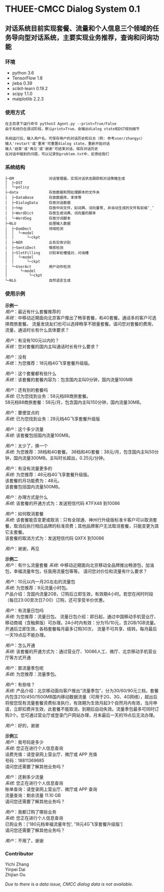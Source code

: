 # THUEE-CMCC Dialog System 0.1
## 对话系统目前实现套餐、流量和个人信息三个领域的任务导向型对话系统，主要实现业务推荐，查询和问询功能

### 环境
* python 3.6
* TensorFlow 1.8
* jieba 0.39
* scikit-learn 0.19.2
* scipy 1.1.0
* matplotlib 2.2.3

### 使用方式

	在主目录下运行命令 python3 Agent.py --print=True/False 
	由于系统仍在调试阶段，默认print=True，会输出dialog state和DST规则细节
		
	系统运行后，输入用户名，可保存用户的对话历史和日志（例: 参考user/zhangyc）
	输入'restart'或'重来'可重置dialog state，重新开始对话
	输入'结束'或'再见'或'谢谢'可结束对话，保存对话历史
	在对话中碰到的问题，可以记录到problem.txt中，反馈给我们
		
### 系统结构
```
├─DM  			    对话管理器，实现对话状态跟踪和对话策略生成
│  ├─DST		
│  └─policy
├─data 				存放数据和预处理脚本的文件夹
│  ├─DataBase 	 	存放数据库，本体等
│  ├─DialogData 	存放对话数据
│  ├─tmp			存放中间文件，如词典、词向量等, 非自动生成的文件有前缀‘_’
│  ├─WordDict 		存放生成词典、词向量的脚本
│  └─WordSeg 		存放分词脚本
├─NLU 				处理输入数据
│  ├─DomDect 		领域检测
│  │  └─model  	
│  │      └─ckpt 	
│  ├─NER 			业务实体识别
│  ├─SentiDect 		情感检测
│  ├─SlotFilling 	识别本轮槽值对、问询槽
│  │  └─model
│  │      └─ckpt
│  └─UserAct 		用户动作检测
│      └─model
│          └─ckpt
└─NLG 				自然语言生成
```
### 使用示例  
__示例一__  
_用户_：最近有什么套餐推荐的  
_系统_：中移动近期面向北京客户推出了畅享套餐，和4G套餐。通话多的客户可选择商旅套餐。 
     流量发烧友们也可以选择畅享不限量套餐。请问您对套餐的费用，流量，通话时长有什么具体要求？  
     
_用户_：有没有100元以内的？  
_系统_：您对套餐的国内主叫通话时长有什么要求？  

_用户_：没有  
_系统_：为您推荐：18元档4G飞享套餐升级版。  

_用户_：这个套餐都有些什么  
_系统_：该套餐的套餐内容为：包含国内主叫0分钟，国内流量100MB  

_用户_：还有别的套餐吗  
_系统_: 已为您找到业务：58元档88商旅套餐。  
      58元档88商旅套餐：58元/月，包含国内主叫150分钟，国内流量30MB。  
      
_用户_：要便宜点的   
_系统_: 已为您找到业务：28元档4G飞享套餐升级版   
 
_用户_：这个多少流量    
_系统_: 该套餐包括国内流量100MB。   

_用户_：太少了，换一个   
_系统_: 为您推荐：38档和4G套餐。
        38档和4G套餐：38元/月，包含国内主叫50分钟，国内流量300MB。主叫时长超出，0.25元/分钟。   
        
_用户_：有没有流量更多的    
_系统_: 为您推荐：48元档4G飞享套餐升级版。   
该套餐的月功能费为：48元。   
该套餐包括国内流量500MB。   

_用户_：办理方式是什么   
_系统_: 该套餐的开通方式为：发送短信代码 KTFX48 到10086   

_用户_：如何取消套餐   
_系统_: 该套餐能否变更或取消：只有全球通、神州行升级版标准卡客户可以取消套餐，取消后执行相应品牌的标准资费；其他品牌客户无法取消套餐，只能变更为其它主套餐。   
该套餐的取消方式为：发送短信代码 QXFX 到10086   

_用户_：谢谢，再见


__示例二__  
_用户_：有什么流量套餐
_系统_: 中移动近期面向北京移动全品牌推出畅游包，加油包，幸福流量年包，任我用流量包等等。
请问您对价位和流量有什么要求？  

_用户_：10元以内一月2G左右的流量包    
_系统_: 为您推荐：9元流量小时包。    
产品介绍：含国内流量2GB，订购后立即生效，有效期4小时。若您在闲时时段（每日23:00至次日7:00）订购，还可享受半价优惠。    

_用户_：有流量日包吗  
_系统_: 为您推荐：流量日包。
流量日包介绍：即日起，通过中国移动手机营业厅、移动商城（含触屏版）可办理。24小时内有效：分为15/10元，含2GB/1GB流量。开通后立即生效，各档套餐每月最多订购30次， 流量不可共享、结转。每月最后一天19点后不能办理。   

_用户_：怎么开通    
_系统_: 该套餐的开通方式为：通过营业厅、10086人工、微厅、北京移动手机营业厅等方式开通    

_用户_：那流量季包呢  
_系统_: 为您推荐：流量季包。  

_用户_：有些啥？  
_系统_: 产品介绍：北京移动面向客户推出“流量季包”，分为30/60/90元三档，套餐内包含210/450/1500MB国内移动数据流量（可用于2G、3G、4G网络），超出后将按您现有流量套餐资费标准执行，有效期为生效月起3个自然月内有效，当月申请，立即扣费并生效，此套餐不能取消，到期后自动失效。流量季包最多可同时订购3个。您可通过营业厅或登录门户网站办理，月末最后一天的19点后无法办理。
  
_用户_：好的，谢谢


__示例三__   
_用户_：我号码是多少  
_系统_: 您正在进行个人信息查询  
话费充值：请登录网上营业厅、微厅或 APP 充值  
号码：18811369685  
请问您还需要了解其他业务吗？ 

_用户_：还剩多少流量  
_系统_: 您正在进行个人信息查询  
账单查询：请登录网上营业厅、微厅或 APP 查询    
流量查询：剩余流量 11.10 GB    
请问您还需要了解其他业务吗？    

_用户_：我都订购了哪些业务     
_系统_: 您正在进行个人信息查询   
已购业务：['180元档幸福流量年包', '18元4G飞享套餐升级版']    
请问您还需要了解其他业务吗？   

_用户_：不用了，谢谢   


### Contributor

Yichi Zhang  
Yinpei Dai  
Zhijian Ou  

_Due to there is a data issue, CMCC dialog data is not available._
